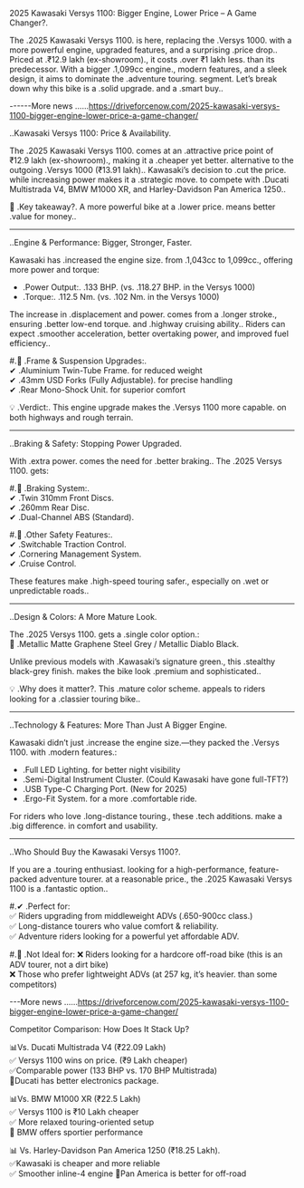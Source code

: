 2025 Kawasaki Versys 1100: Bigger Engine, Lower Price – A Game Changer?.

The .2025 Kawasaki Versys 1100. is here, replacing the .Versys 1000. with a more powerful engine, upgraded features, and a surprising .price drop.. Priced at .₹12.9 lakh (ex-showroom)., it costs .over ₹1 lakh less. than its predecessor. With a bigger .1,099cc engine., modern features, and a sleek design, it aims to dominate the .adventure touring. segment. Let’s break down why this bike is a .solid upgrade. and a .smart buy..

------More news ......https://driveforcenow.com/2025-kawasaki-versys-1100-bigger-engine-lower-price-a-game-changer/

..Kawasaki Versys 1100: Price & Availability.

The .2025 Kawasaki Versys 1100. comes at an .attractive price point of ₹12.9 lakh (ex-showroom)., making it a .cheaper yet better. alternative to the outgoing .Versys 1000 (₹13.91 lakh).. Kawasaki’s decision to .cut the price. while increasing power makes it a .strategic move. to compete with .Ducati Multistrada V4, BMW M1000 XR, and Harley-Davidson Pan America 1250..

🚀 .Key takeaway?. A more powerful bike at a .lower price. means better .value for money..

---

..Engine & Performance: Bigger, Stronger, Faster.

Kawasaki has .increased the engine size. from .1,043cc to 1,099cc., offering more power and torque:

- .Power Output:. .133 BHP. (vs. .118.27 BHP. in the Versys 1000)  
- .Torque:. .112.5 Nm. (vs. .102 Nm. in the Versys 1000)  

The increase in .displacement and power. comes from a .longer stroke., ensuring .better low-end torque. and .highway cruising ability.. Riders can expect .smoother acceleration, better overtaking power, and improved fuel efficiency..

#.🔧 .Frame & Suspension Upgrades:.  
✔ .Aluminium Twin-Tube Frame. for reduced weight  
✔ .43mm USD Forks (Fully Adjustable). for precise handling  
✔ .Rear Mono-Shock Unit. for superior comfort  

💡 .Verdict:. This engine upgrade makes the .Versys 1100 more capable. on both highways and rough terrain.

---

..Braking & Safety: Stopping Power Upgraded.

With .extra power. comes the need for .better braking.. The .2025 Versys 1100. gets:

#.🛑 .Braking System:.  
✔ .Twin 310mm Front Discs.  
✔ .260mm Rear Disc.  
✔ .Dual-Channel ABS (Standard).  

#.🔺 .Other Safety Features:.  
✔ .Switchable Traction Control.  
✔ .Cornering Management System.  
✔ .Cruise Control.  

These features make .high-speed touring safer., especially on .wet or unpredictable roads..

---

..Design & Colors: A More Mature Look.

The .2025 Versys 1100. gets a .single color option.:  
🎨 .Metallic Matte Graphene Steel Grey / Metallic Diablo Black.  

Unlike previous models with .Kawasaki’s signature green., this .stealthy black-grey finish. makes the bike look .premium and sophisticated..

💡 .Why does it matter?. This .mature color scheme. appeals to riders looking for a .classier touring bike..

---

..Technology & Features: More Than Just A Bigger Engine.

Kawasaki didn’t just .increase the engine size.—they packed the .Versys 1100. with .modern features.:

- .Full LED Lighting. for better night visibility  
- .Semi-Digital Instrument Cluster. (Could Kawasaki have gone full-TFT?)  
- .USB Type-C Charging Port. (New for 2025)  
- .Ergo-Fit System. for a more .comfortable ride.  

For riders who love .long-distance touring., these .tech additions. make a .big difference. in comfort and usability.

---

..Who Should Buy the Kawasaki Versys 1100?.

If you are a .touring enthusiast. looking for a high-performance, feature-packed adventure tourer. at a reasonable price., the .2025 Kawasaki Versys 1100 is a .fantastic option..

#.✔ .Perfect for:  
✅ Riders upgrading from middleweight ADVs (.650-900cc class.)  
✅ Long-distance tourers who value comfort & reliability.  
✅ Adventure riders looking for a powerful yet affordable ADV.  

#.🚫 .Not Ideal for: 
❌ Riders looking for a hardcore off-road bike (this is an ADV tourer, not a dirt bike)  
❌ Those who prefer lightweight ADVs (at 257 kg, it’s heavier. than some competitors)  

---More news ......https://driveforcenow.com/2025-kawasaki-versys-1100-bigger-engine-lower-price-a-game-changer/

Competitor Comparison: How Does It Stack Up?

📊Vs. Ducati Multistrada V4 (₹22.09 Lakh)  
✅ Versys 1100 wins on price. (₹9 Lakh cheaper)  
✅Comparable power (133 BHP vs. 170 BHP Multistrada)  
🔻Ducati has better electronics package.  

 📊Vs. BMW M1000 XR (₹22.5 Lakh)  
✅ Versys 1100 is ₹10 Lakh cheaper  
✅ More relaxed touring-oriented setup  
🔻 BMW offers sportier performance  

📊 Vs. Harley-Davidson Pan America 1250 (₹18.25 Lakh).  
✅Kawasaki is cheaper and more reliable  
✅ Smoother inline-4 engine 
🔻Pan America is better for off-road  

